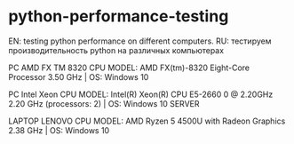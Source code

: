 # python-performance-testing
EN: testing python performance on different computers. RU: тестируем производительность python на различных компьютерах

PC AMD FX TM 8320 CPU MODEL: AMD FX(tm)-8320 Eight-Core Processor 3.50 GHz | OS: Windows 10

PC Intel Xeon CPU MODEL: Intel(R) Xeon(R) CPU E5-2660 0 @ 2.20GHz 2.20 GHz (processors: 2) | OS: Windows 10 SERVER

LAPTOP LENOVO CPU MODEL: AMD Ryzen 5 4500U with Radeon Graphics 2.38 GHz | OS: Windows 10
